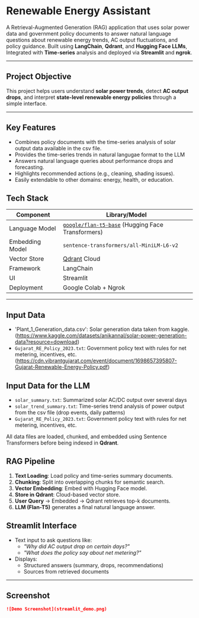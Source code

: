 # Renewable Energy Assistant

A Retrieval-Augmented Generation (RAG) application that uses solar power data and government policy documents to answer natural language questions about renewable energy trends, AC output fluctuations, and policy guidance. Built using **LangChain**, **Qdrant**, and **Hugging Face LLMs**, Integrated with **Time-series** analysis and deployed via **Streamlit** and **ngrok**.

---

## Project Objective

This project helps users understand **solar power trends**, detect **AC output drops**, and interpret **state-level renewable energy policies** through a simple interface.

---

## Key Features

- Combines policy documents with the time-series analysis of solar output data available in the csv file.
- Provides the time-series trends in natural langugae format to the LLM
- Answers natural language queries about performance drops and forecasting.
- Highlights recommended actions (e.g., cleaning, shading issues).
- Easily extendable to other domains: energy, health, or education.


## Tech Stack

| Component | Library/Model |
|----------|----------------|
| Language Model | [`google/flan-t5-base`](https://huggingface.co/google/flan-t5-base) (Hugging Face Transformers) |
| Embedding Model | `sentence-transformers/all-MiniLM-L6-v2` |
| Vector Store | [Qdrant](https://qdrant.tech/) Cloud |
| Framework | LangChain |
| UI | Streamlit |
| Deployment | Google Colab + Ngrok |

---

## Input Data

- 'Plant_1_Generation_data.csv': Solar generation data taken from kaggle.(https://www.kaggle.com/datasets/anikannal/solar-power-generation-data?resource=download)
- `Gujarat_RE_Policy_2023.txt`: Government policy text with rules for net metering, incentives, etc. (https://cdn.vibrantgujarat.com/event/document/1698657395807-Gujarat-Renewable-Energy-Policy.pdf)
  
## Input Data for the LLM
- `solar_summary.txt`: Summarized solar AC/DC output over several days
- `solar_trend_summary.txt`: Time-series trend analysis of power output from the csv file (drop events, daily patterns)
- `Gujarat_RE_Policy_2023.txt`: Government policy text with rules for net metering, incentives, etc.

All data files are loaded, chunked, and embedded using Sentence Transformers before being indexed in **Qdrant**.

## RAG Pipeline

1. **Text Loading**: Load policy and time-series summary documents.
2. **Chunking**: Split into overlapping chunks for semantic search.
3. **Vector Embedding**: Embed with Hugging Face model.
4. **Store in Qdrant**: Cloud-based vector store.
5. **User Query** → Embedded → Qdrant retrieves top-k documents.
6. **LLM (Flan-T5)** generates a final natural language answer.

## Streamlit Interface

- Text input to ask questions like:
  - *"Why did AC output drop on certain days?"*
  - *"What does the policy say about net metering?"*
- Displays:
  - Structured answers (summary, drops, recommendations)
  - Sources from retrieved documents

---

##  Screenshot
```markdown
![Demo Screenshot](streamlit_demo.png)

